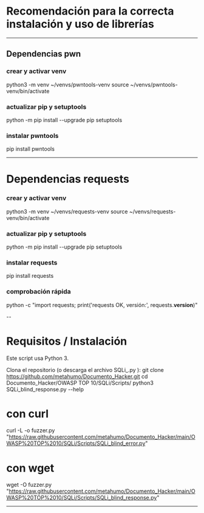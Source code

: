 # Recomendación para la correcta instalación y uso de librerías


---

## Dependencias pwn

### crear y activar venv
python3 -m venv ~/venvs/pwntools-venv
source ~/venvs/pwntools-venv/bin/activate

### actualizar pip y setuptools
python -m pip install --upgrade pip setuptools

### instalar pwntools
pip install pwntools


---

# Dependencias requests

### crear y activar venv
python3 -m venv ~/venvs/requests-venv
source ~/venvs/requests-venv/bin/activate

### actualizar pip y setuptools
python -m pip install --upgrade pip setuptools

### instalar requests
pip install requests

### comprobación rápida
python -c "import requests; print('requests OK, versión:', requests.__version__)"


--

# Requisitos / Instalación

Este script usa Python 3.

Clona el repositorio (o descarga el archivo SQLi_<tipo>.py ):
git clone https://github.com/metahumo/Documento_Hacker.git
cd Documento_Hacker/OWASP TOP 10/SQLi/Scripts/
python3 SQLi_blind_response.py --help

# con curl
curl -L -o fuzzer.py "https://raw.githubusercontent.com/metahumo/Documento_Hacker/main/OWASP%20TOP%2010/SQLi/Scripts/SQLi_blind_error.py"

# con wget
wget -O fuzzer.py "https://raw.githubusercontent.com/metahumo/Documento_Hacker/main/OWASP%20TOP%2010/SQLi/Scripts/SQLi_blind_response.py"

---
